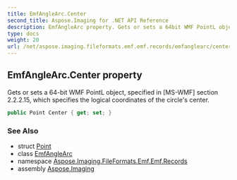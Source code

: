 ```yaml
---
title: EmfAngleArc.Center
second_title: Aspose.Imaging for .NET API Reference
description: EmfAngleArc property. Gets or sets a 64bit WMF PointL object specified in MSWMF section 2.2.2.15 which specifies the logical coordinates of the circles center
type: docs
weight: 20
url: /net/aspose.imaging.fileformats.emf.emf.records/emfanglearc/center/
---
```

## EmfAngleArc.Center property

Gets or sets a 64-bit WMF PointL object, specified in [MS-WMF] section 2.2.2.15, which specifies the logical coordinates of the circle's center.

```csharp
public Point Center { get; set; }
```

### See Also

* struct [Point](../../../aspose.imaging/point/)
* class [EmfAngleArc](../)
* namespace [Aspose.Imaging.FileFormats.Emf.Emf.Records](../../emfanglearc/)
* assembly [Aspose.Imaging](../../../)


